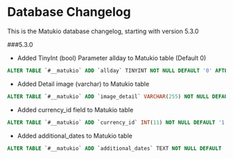 # Database Changelog

This is the Matukio database changelog, starting with version 5.3.0

###5.3.0

* Added TinyInt (bool) Parameter allday to Matukio table (Default 0)

```sql
ALTER TABLE `#__matukio` ADD `allday` TINYINT NOT NULL DEFAULT '0' AFTER `cancelled`;
```

* Added Detail image (varchar) to Matukio table


```sql
ALTER TABLE `#__matukio` ADD `image_detail` VARCHAR(255) NOT NULL DEFAULT '' AFTER `image`;
```

* Added currency_id field to Matukio table

```sql
ALTER TABLE `#__matukio` ADD `currency_id` INT(11) NOT NULL DEFAULT '1' AFTER `tax_id`;
```

* Added additional_dates to Matukio table

```sql
ALTER TABLE `#__matukio` ADD `additional_dates` TEXT NOT NULL DEFAULT '' AFTER `recurring_created`;
```